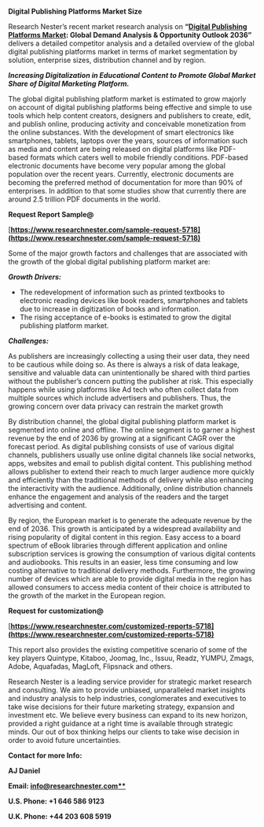 ﻿**Digital Publishing Platforms Market Size** 

Research Nester’s recent market research analysis on **“[Digital Publishing Platforms Market](https://www.researchnester.com/reports/digital-publishing-platforms-market/5718): Global Demand Analysis & Opportunity Outlook 2036”** delivers a detailed competitor analysis and a detailed overview of the global digital publishing platforms market in terms of market segmentation by solution, enterprise sizes, distribution channel and by region. 

***Increasing Digitalization in Educational Content to Promote Global Market Share of Digital Marketing Platform.***

The global digital publishing platform market is estimated to grow majorly on account of digital publishing platforms being effective and simple to use tools which help content creators, designers and publishers to create, edit, and publish online, producing activity and conceivable monetization from the online substances. With the development of smart electronics like smartphones, tablets, laptops over the years, sources of information such as media and content are being released on digital platforms like PDF-based formats which caters well to mobile friendly conditions. PDF-based electronic documents have become very popular among the global population over the recent years. Currently, electronic documents are becoming the preferred method of documentation for more than 90% of enterprises. In addition to that some studies show that currently there are around 2.5 trillion PDF documents in the world.  

**Request Report Sample@**

[**https://www.researchnester.com/sample-request-5718](https://www.researchnester.com/sample-request-5718)** 

Some of the major growth factors and challenges that are associated with the growth of the global digital publishing platform market are: 

***Growth Drivers:***

- The redevelopment of information such as printed textbooks to electronic reading devices like book readers, smartphones and tablets due to increase in digitization of books and information.
- The rising acceptance of e-books is estimated to grow the digital publishing platform market.

***Challenges:***

As publishers are increasingly collecting a using their user data, they need to be cautious while doing so. As there is always a risk of data leakage, sensitive and valuable data can unintentionally be shared with third parties without the publisher’s concern putting the publisher at risk. This especially happens while using platforms like Ad tech who often collect data from multiple sources which include advertisers and publishers. Thus, the growing concern over data privacy can restrain the market growth 

By distribution channel, the global digital publishing platform market is segmented into online and offline. The online segment is to garner a highest revenue by the end of 2036 by growing at a significant CAGR over the forecast period. As digital publishing consists of use of various digital channels, publishers usually use online digital channels like social networks, apps, websites and email to publish digital content. This publishing method allows publisher to extend their reach to much larger audience more quickly and efficiently than the traditional methods of delivery while also enhancing the interactivity with the audience. Additionally, online distribution channels enhance the engagement and analysis of the readers and the target advertising and content.

By region, the European market is to generate the adequate revenue by the end of 2036. This growth is anticipated by a widespread availability and rising popularity of digital content in this region. Easy access to a board spectrum of eBook libraries through different application and online subscription services is growing the consumption of various digital contents and audiobooks. This results in an easier, less time consuming and low costing alternative to traditional delivery methods. Furthermore, the growing number of devices which are able to provide digital media in the region has allowed consumers to access media content of their choice is attributed to the growth of the market in the European region. 

**Request for customization@** 

[**https://www.researchnester.com/customized-reports-5718](https://www.researchnester.com/customized-reports-5718)** 

This report also provides the existing competitive scenario of some of the key players Quintype, Kitaboo, Joomag, Inc., Issuu, Readz, YUMPU, Zmags, Adobe, Aquafadas, MagLoft, Flipsnack and others.

Research Nester is a leading service provider for strategic market research and consulting. We aim to provide unbiased, unparalleled market insights and industry analysis to help industries, conglomerates and executives to take wise decisions for their future marketing strategy, expansion and investment etc. We believe every business can expand to its new horizon, provided a right guidance at a right time is available through strategic minds. Our out of box thinking helps our clients to take wise decision in order to avoid future uncertainties.

**Contact for more Info:** 

**AJ Daniel**

**Email: [info@researchnester.com**](mailto:info@researchnester.com)**

**U.S. Phone: +1 646 586 9123** 

**U.K. Phone: +44 203 608 5919**

